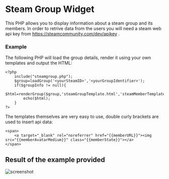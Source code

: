 # Steam Group Widget
This PHP allows you to display information about a steam group and its members. 
In order to retrive data from the users you will need a steam web api key from https://steamcommunity.com/dev/apikey .

### Example
The following PHP will load the group details, render it using your own templates and output the HTML:
```
<?php
	include("steamgroup.php");
	$group=loadGroup('<yourSteamID>','<yourGroupIdentifier>');
	if($groupInfo != null){
		$html=renderGroup($group,'steamGroupTemplate.html','steamMemberTemplate.html');
		echo($html);
	}
?>
```
The templates themselves are very easy to use, double curly brackets are used to insert api data:
```
<span>
	<a target="_blank" rel="noreferrer" href="{{memberURL}}"><img src="{{memberAvatarMedium}}" class="{{memberState}}"></a>
</span>
```


## Result of the example provided
![screenshot](https://i.imgur.com/KUz3gLG.png)
